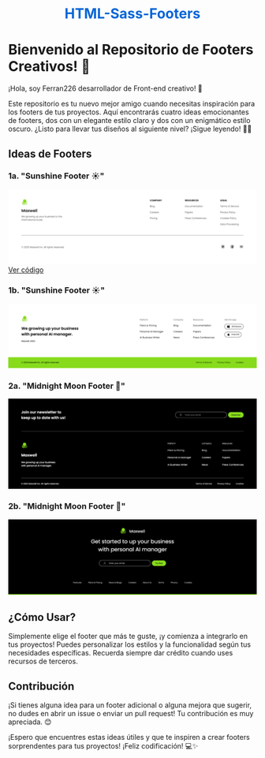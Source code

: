 <h1 align="center" style="color: #0366d6;">
   HTML-Sass-Footers 
</h1>

# Bienvenido al Repositorio de Footers Creativos! 🎨

¡Hola, soy Ferran226 desarrollador de Front-end creativo! 👋

Este repositorio es tu nuevo mejor amigo cuando necesitas inspiración para los footers de tus proyectos. Aquí encontrarás cuatro ideas emocionantes de footers, dos con un elegante estilo claro y dos con un enigmático estilo oscuro. ¿Listo para llevar tus diseños al siguiente nivel? ¡Sigue leyendo! 💼✨

## Ideas de Footers

### 1a. "Sunshine Footer ☀️"

![Sunshine Footer](/img/footer01a_Light.png)
[Ver código](/footer01a-Light/)

### 1b. "Sunshine Footer ☀️"

![Sunshine Footer](/img/footer01b-Light.png)

### 2a. "Midnight Moon Footer 🌙"

![Midnight Moon Footer](/img/footer01a-Dark.png)

### 2b. "Midnight Moon Footer 🌙"

![Midnight Moon Footer](/img/footer01b-Dark.png)

## ¿Cómo Usar?

Simplemente elige el footer que más te guste, ¡y comienza a integrarlo en tus proyectos! Puedes personalizar los estilos y la funcionalidad según tus necesidades específicas. Recuerda siempre dar crédito cuando uses recursos de terceros.

## Contribución

¡Si tienes alguna idea para un footer adicional o alguna mejora que sugerir, no dudes en abrir un issue o enviar un pull request! Tu contribución es muy apreciada. 😊

¡Espero que encuentres estas ideas útiles y que te inspiren a crear footers sorprendentes para tus proyectos! ¡Feliz codificación! 💻✨
